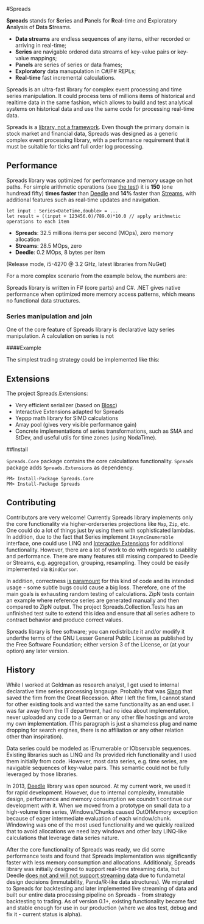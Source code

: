 #Spreads

**Spreads** stands for **S**eries and **P**anels for **R**eal-time and **E**xploratory **A**nalysis of
**D**ata **S**treams.


+ **Data streams** are endless sequences of any items, either recorded or
arriving in real-time;
+ **Series** are navigable ordered data streams of key-value pairs or key-value mappings;
+ **Panels** are series of series or data frames;
+ **Exploratory** data manupulation in C#/F# REPLs;
+ **Real-time** fast incremental calculations.

Spreads is an ultra-fast library for complex event processing and time series manipulation.
It could process tens of millions items of historical and realtime data in the same fashion, which allows to
build and test analytical systems on historical data and use the same code for processing
real-time data.

Spreads is a [library, not a framework](http://tomasp.net/blog/2015/library-frameworks/). Even though the primary domain is stock market
and financial data, Spreads was designed as a generic complex event processing library,
with a performance requirement that it must be suitable for ticks anf full order log processing.



## Performance

Spreads library was optimized for performance and memory usage on hot paths. For simple
arithmetic operations (see [the test](http://to.do)) it is **150** (one hundread fifty) **times faster** than [Deedle](https://github.com/BlueMountainCapital/Deedle)
and **14%** faster than [Streams](https://github.com/nessos/Streams),
with additional features such as real-time updates and navigation.

    let input : Series<DateTime,double> = ...
    let result = ((input + 123456.0)/789.0)*10.0 // apply arithmetic operations to each item


+ **Spreads**:  32.5 millions items per second (MOps), zero memory allocation
+ **Streams**:  28.5 MOps, zero
+ **Deedle**: 0.2 MOps, 8 bytes per item

(Release mode, i5-4270 @ 3.2 GHz, latest libraries from NuGet)


For a more complex scenario from the example below, the numbers are:



Spreads library is written in F# (core parts) and C#. .NET gives native performance when
optimized more memory access patterns, which means no functional data structures.


### Series manipulation and join

One of the core feature of Spreads library is declarative lazy series manipulation.
A calculation on series is not 



####Example

The simplest trading strategy could be implemented like this:


## Extensions

The project Spreads.Extensions:

+ Very efficient serializer (based on [Blosc](https://github.com/Blosc/c-blosc))
+ Interactive Extensions adapted for Spreads
+ Yeppp math library for SIMD calculations
+ Array pool (gives very visible performance gain)
+ Concrete implementations of series transformations, such as SMA and StDev, and useful
utils for time zones (using NodaTime).

##Install

`Spreads.Core` package contains the core calculations functionality. `Spreads` package
adds `Spreads.Extensions` as dependency.

    PM> Install-Package Spreads.Core
    PM> Install-Package Spreads

## Contributing

Contributors are very welcome! Currently Spreads library implements only the 
core functionality via higher-orderseries projections like `Map`, `Zip`, etc. 
One could do a lot of things just by using
them with sophisticated lambdas. In addition, due to the fact that Series implement
`IAsyncEnumerable` interface, one could use LINQ and [Interactive Extensions](https://github.com/Spreads/Spreads.Ix) for 
additional functionality. However, there are a lot of work to do with regards to 
usability and performance. There are many features still missing compared to Deedle or Streams,
e.g. aggregation, grouping, resampling. They could be easily implemented via `BindCursor`.

In addition, correctness [is paramount](http://qz.com/119578/damn-you-excel-spreadsheets-jp-morgan-edition/) 
for this kind of code and its intended usage - some subtle bugs could cause a big loss.
Therefore, one of the main goals is exhausting random testing of calculations. ZipN tests contain
an example where reference series are generated manually and then compared to ZipN output.
The project Spreads.Collection.Tests has an unfinished test suite to extend this idea and
ensure that all series adhere to contract behavior and produce correct values.

Spreads library is free software; you can redistribute it and/or modify it
underthe terms of the GNU Lesser General Public License as published
by the Free Software Foundation; either version 3 of the License,
or (at your option) any later version.


## History

While I worked at Goldman as research analyst, I get used to internal declarative
time series processing langauge. Probably that was [Slang](http://news.efinancialcareers.com/uk-en/147434/inside-goldman-sachs-secret-sauce/)
that saved the firm from the Great Recession. After I left the firm, I cannot stand for
other existing tools and wanted the same functionality as an end user. I was far away from
the IT department, had no idea about implementation, never uploaded any code to a German or
any other file hostings and wrote my own implementation. (This paragraph is just a shameless plug and
name dropping for search engines, there is no affiliation or any other relation other than inspiration).

Data series could be modeled as IEnumerable or IObservable sequences. Existing libraries
such as LINQ and Rx provided rich functionality and I used them initially from code. However,
most data series, e.g. time series, are navigable sequences of key-value pairs.
This semantic could not be fully leveraged by those libraries.

In 2013, [Deedle](https://github.com/BlueMountainCapital/Deedle) library was open
sourced. At my current work, we used it for rapid development. However, due to internal
complexity, immutable design, performance and memory consumption we coundn't continue
our development with it. When we moved from a prototype on small data to
a high-volume time series, Windows/Chunks caused OutOfMemory exception because of
eager intermediate evaluation of each window/chunk. Windowing was one of the most
used functionality and we quickly realized that to avoid allocations we need lazy windows
and other lazy LINQ-like calculations that leverage data series nature.

After the core functionality of Spreads was ready, we did some performance
tests and found that Spreads implementation was significantly faster with less
memory consumption and allocations. Additionaly, Spreads library was initially designed to support
real-time streaming data, but Deedle [does not and will not support streaming data](https://github.com/BlueMountainCapital/Deedle/issues/51)
due to fundametal design decisions (immutability, Panda/R-like data structures).
We migrated to Spreads for backtesting and later implemented live streaming of data
and built our entire data processing pipeline on Spreads - from strategy backtesting to trading.
As of version 0.1+, existing functionality became fast and stable enough for use in
our production (where we alos test, debug and fix it - current status is alpha).

